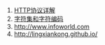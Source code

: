 1. [HTTP协议详解](https://yq.aliyun.com/articles/60609?spm=5176.100239.blogcont34511.138.cuZaUD)
2. [字符集和字符编码](http://yq.aliyun.com/articles/34511?spm=5176.100240.searchblog.69.TFDWtr)
3.  http://www.infoworld.com
4.  http://lingxiankong.github.io/

